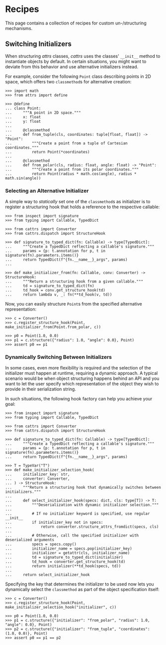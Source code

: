 # Recipes

This page contains a collection of recipes for custom un-/structuring mechanisms.


## Switching Initializers

When structuring _attrs_ classes, _cattrs_ uses the classes' ``__init__`` method to instantiate objects by default.
In certain situations, you might want to deviate from this behavior and use alternative initializers instead.

For example, consider the following `Point` class describing points in 2D space, which offers two `classmethod`s for alternative creation:

```{doctest} point_group
>>> import math
>>> from attrs import define

>>> @define
... class Point:
...     """A point in 2D space."""
...     x: float
...     y: float
...
...     @classmethod
...     def from_tuple(cls, coordinates: tuple[float, float]) -> "Point":
...         """Create a point from a tuple of Cartesian coordinates."""
...         return Point(*coordinates)
...
...     @classmethod
...     def from_polar(cls, radius: float, angle: float) -> "Point":
...         """Create a point from its polar coordinates."""
...         return Point(radius * math.cos(angle), radius * math.sin(angle))
```


### Selecting an Alternative Initializer

A simple way to _statically_ set one of the `classmethod`s as initializer is to register a structuring hook that holds a reference to the respective callable:

```{doctest} point_group
>>> from inspect import signature
>>> from typing import Callable, TypedDict

>>> from cattrs import Converter
>>> from cattrs.dispatch import StructureHook

>>> def signature_to_typed_dict(fn: Callable) -> type[TypedDict]:
...     """Create a TypedDict reflecting a callable's signature."""
...     params = {p: t.annotation for p, t in signature(fn).parameters.items()}
...     return TypedDict(f"{fn.__name__}_args", params)
...

>>> def make_initializer_from(fn: Callable, conv: Converter) -> StructureHook:
...     """Return a structuring hook from a given callable."""
...     td = signature_to_typed_dict(fn)
...     td_hook = conv.get_structure_hook(td)
...     return lambda v, _: fn(**td_hook(v, td))
```

Now, you can easily structure `Point`s from the specified alternative representation:

```{doctest} point_group
>>> c = Converter()
>>> c.register_structure_hook(Point, make_initializer_from(Point.from_polar, c))

>>> p0 = Point(1.0, 0.0)
>>> p1 = c.structure({"radius": 1.0, "angle": 0.0}, Point)
>>> assert p0 == p1
```


### Dynamically Switching Between Initializers

In some cases, even more flexibility is required and the selection of the initializer must happen at runtime, requiring a dynamic approach.
A typical scenario would be when object structuring happens behind an API and you want to let the user specify which representation of the object they wish to provide in their serialization string.

In such situations, the following hook factory can help you achieve your goal:

```{doctest} point_group
>>> from inspect import signature
>>> from typing import Callable, TypedDict

>>> from cattrs import Converter
>>> from cattrs.dispatch import StructureHook

>>> def signature_to_typed_dict(fn: Callable) -> type[TypedDict]:
...     """Create a TypedDict reflecting a callable's signature."""
...     params = {p: t.annotation for p, t in signature(fn).parameters.items()}
...     return TypedDict(f"{fn.__name__}_args", params)

>>> T = TypeVar("T")
>>> def make_initializer_selection_hook(
...     initializer_key: str,
...     converter: Converter,
... ) -> StructureHook:
...     """Return a structuring hook that dynamically switches between initializers."""
...
...     def select_initializer_hook(specs: dict, cls: type[T]) -> T:
...         """Deserialization with dynamic initializer selection."""
...
...         # If no initializer keyword is specified, use regular __init__
...         if initializer_key not in specs:
...             return converter.structure_attrs_fromdict(specs, cls)
...
...         # Otherwise, call the specified initializer with deserialized arguments
...         specs = specs.copy()
...         initializer_name = specs.pop(initializer_key)
...         initializer = getattr(cls, initializer_name)
...         td = signature_to_typed_dict(initializer)
...         td_hook = converter.get_structure_hook(td)
...         return initializer(**td_hook(specs, td))
...
...     return select_initializer_hook
```

Specifying the key that determines the initializer to be used now lets you dynamically select the `classmethod` as part of the object specification itself:

```{doctest} point_group
>>> c = Converter()
>>> c.register_structure_hook(Point, make_initializer_selection_hook("initializer", c))

>>> p0 = Point(1.0, 0.0)
>>> p1 = c.structure({"initializer": "from_polar", "radius": 1.0, "angle": 0.0}, Point)
>>> p2 = c.structure({"initializer": "from_tuple", "coordinates": (1.0, 0.0)}, Point)
>>> assert p0 == p1 == p2
```
